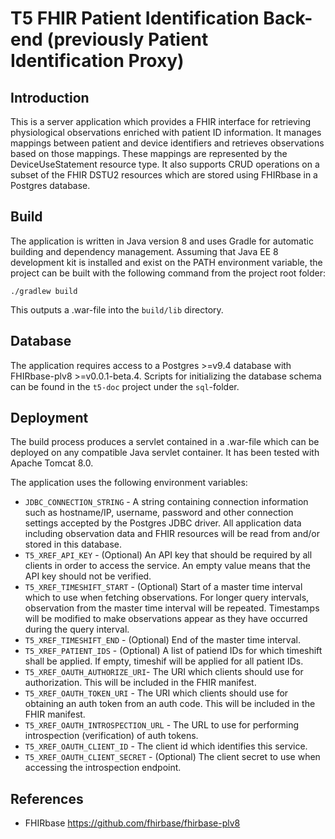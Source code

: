# T5 FHIR Patient Identification Back-end (previously Patient Identification Proxy)

## Introduction

This is a server application which provides a FHIR interface for retrieving physiological observations enriched with patient ID information. It manages mappings between patient and device identifiers and retrieves observations based on those mappings. These mappings are represented by the DeviceUseStatement resource type. It also supports CRUD operations on a subset of the FHIR DSTU2 resources which are stored using FHIRbase in a Postgres database.

## Build

The application is written in Java version 8 and uses Gradle for automatic building and dependency management.
Assuming that Java EE 8 development kit is installed and exist on the PATH environment variable, the project can be built with the following command from the project root folder:

    ./gradlew build

This outputs a .war-file into the `build/lib` directory.

## Database
The application requires access to a Postgres >=v9.4 database with FHIRbase-plv8 >=v0.0.1-beta.4. Scripts for initializing the database schema can be found in the `t5-doc` project under the `sql`-folder.

## Deployment

The build process produces a servlet contained in a .war-file which can be deployed on any compatible Java servlet container. It has been tested with Apache Tomcat 8.0.

The application uses the following environment variables:

* `JDBC_CONNECTION_STRING` - A string containing connection information such as hostname/IP, username, password and other connection settings accepted by the Postgres JDBC driver. All application data including observation data and FHIR resources will be read from and/or stored in this database.
* `T5_XREF_API_KEY` - (Optional) An API key that should be required by all clients in order to access the service. An empty value means that the API key should not be verified.
* `T5_XREF_TIMESHIFT_START` - (Optional) Start of a master time interval which to use when fetching observations. For longer query intervals, observation from the master time interval will be repeated. Timestamps will be modified to make observations appear as they have occurred during the query interval.
* `T5_XREF_TIMESHIFT_END` - (Optional) End of the master time interval.
* `T5_XREF_PATIENT_IDS` - (Optional) A list of patiend IDs for which timeshift shall be applied. If empty, timeshif will be applied for all patient IDs.
* `T5_XREF_OAUTH_AUTHORIZE_URI`- The URI which clients should use for authorization. This will be included in the FHIR manifest.
* `T5_XREF_OAUTH_TOKEN_URI` - The URI which clients should use for obtaining an auth token from an auth code. This will be included in the FHIR manifest.
* `T5_XREF_OAUTH_INTROSPECTION_URL` - The URL to use for performing introspection (verification) of auth tokens.
* `T5_XREF_OAUTH_CLIENT_ID` - The client id which identifies this service.
* `T5_XREF_OAUTH_CLIENT_SECRET` - (Optional) The client secret to use when accessing the introspection endpoint.

## References
* FHIRbase https://github.com/fhirbase/fhirbase-plv8
